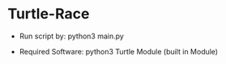 # Turtle-Race



* Run script by:
	python3 main.py



* Required Software:
	python3
	Turtle Module (built in Module)
